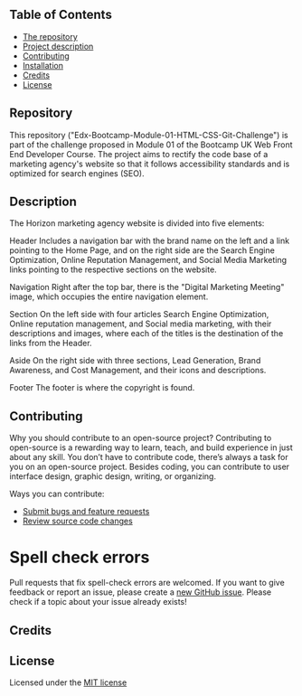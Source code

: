 ## Table of Contents

* [The repository](#repository)
* [Project description](#description)
* [Contributing](#contributing)
* [Installation](#installation)
* [Credits](#credits)
* [License](#license)

## Repository

This repository ("Edx-Bootcamp-Module-01-HTML-CSS-Git-Challenge") is part of the challenge proposed in Module 01 of the Bootcamp UK Web Front End Developer Course.
The project aims to rectify the code base of a marketing agency's website so that it follows accessibility standards and is optimized for search engines (SEO).

## Description

The Horizon marketing agency website is divided into five elements:

Header
Includes a navigation bar with the brand name on the left and a link pointing to the Home Page, and on the right side are the Search Engine Optimization, Online Reputation Management, and Social Media Marketing links pointing to the respective sections on the website.

Navigation
Right after the top bar, there is the "Digital Marketing Meeting" image, which occupies the entire navigation element.

Section
On the left side with four articles Search Engine Optimization, Online reputation management, and Social media marketing, with their descriptions and images, where each of the titles is the destination of the links from the Header.

Aside
On the right side with three sections, Lead Generation, Brand Awareness, and Cost Management, and their icons and descriptions.

Footer
The footer is where the copyright is found.

## Contributing

Why you should contribute to an open-source project?
Contributing to open-source is a rewarding way to learn, teach, and build experience in just about any skill.
You don’t have to contribute code, there’s always a task for you on an open-source project.
Besides coding, you can contribute to user interface design, graphic design, writing, or organizing.

Ways you can contribute:

* [Submit bugs and feature requests](https://github.com/CZ-RBelo/Edx-Bootcamp-Module-01-HTML-CSS-Git-Challenge/issues)
* [Review source code changes](https://github.com/CZ-RBelo/Edx-Bootcamp-Module-01-HTML-CSS-Git-Challenge/pulls)

# Spell check errors
Pull requests that fix spell-check errors are welcomed.
If you want to give feedback or report an issue, please create a [new GitHub issue](https://github.com/CZ-RBelo/Edx-Bootcamp-Module-01-HTML-CSS-Git-Challenge/issues/new). 
Please check if a topic about your issue already exists!

## Credits

## License
Licensed under the [MIT license](/LICENSE)
